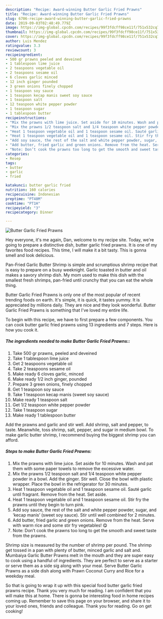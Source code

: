```yaml
---
description: "Recipe: Award-winning Butter Garlic Fried Prawns"
title: "Recipe: Award-winning Butter Garlic Fried Prawns"
slug: 6706-recipe-award-winning-butter-garlic-fried-prawns
date: 2019-09-03T02:48:49.779Z
image: https://img-global.cpcdn.com/recipes/99f3fdcff98ce11f/751x532cq70/butter-garlic-fried-prawns-recipe-main-photo.jpg
thumbnail: https://img-global.cpcdn.com/recipes/99f3fdcff98ce11f/751x532cq70/butter-garlic-fried-prawns-recipe-main-photo.jpg
cover: https://img-global.cpcdn.com/recipes/99f3fdcff98ce11f/751x532cq70/butter-garlic-fried-prawns-recipe-main-photo.jpg
author: Luis Mendez
ratingvalue: 3.3
reviewcount: 3
recipeingredient:
- 500 gr prawns peeled and deveined
- 1 tablespoon lime juice
- 2 teaspoons vegetable oil
- 2 teaspoons sesame oil
- 6 cloves garlic minced
- 12 inch ginger pounded
- 3 green onions finely chopped
- 1 teaspoon soy sauce
- 1 teaspoon kecap manis sweet soy sauce
- 1 teaspoon salt
- 12 teaspoon white pepper powder
- 1 teaspoon sugar
- 1 tablespoon butter
recipeinstructions:
- "Mix the prawns with lime juice. Set aside for 10 minutes. Wash and pat them with some paper towels to remove the excessive water."
- "Mix the prawns 1/2 teaspoon salt and 1/4 teaspoon white pepper powder in a bowl. Add the ginger. Stir well. Close the bowl with plastic wrapper. Place the bowl in the refrigerator for 30 minutes."
- "Heat 1 teaspoon vegetable oil and 1 teaspoon sesame oil. Sauté garlic until fragrant. Remove from the heat. Set aside."
- "Heat 1 teaspoon vegetable oil and 1 teaspoon sesame oil. Stir fry the prawns until they begin to turn pink."
- "Add soy sauce, the rest of the salt and white pepper powder, sugar, and ‘kecap manis’ (sweet soy sauce). Stir until well combined for 2 minutes."
- "Add butter, fried garlic and green onions. Remove from the heat. Serve with warm rice and some stir fry vegetables! 😋"
- "Note: Don’t cook the prawns too long to get the smooth and sweet taste from the prawns."
categories:
- Resep
tags:
- butter
- garlic
- fried

katakunci: butter garlic fried
nutrition: 160 calories
recipecuisine: Indonesian
preptime: "PT40M"
cooktime: "PT1H"
recipeyield: "3"
recipecategory: Dinner

---
```



![Butter Garlic Fried Prawns](https://img-global.cpcdn.com/recipes/99f3fdcff98ce11f/751x532cq70/butter-garlic-fried-prawns-recipe-main-photo.jpg)

Hey everyone, it's me again, Dan, welcome to my recipe site. Today, we're going to prepare a distinctive dish, butter garlic fried prawns. It is one of my favorites food recipes. This time, I will make it a bit tasty. This is gonna smell and look delicious.

Pan-Fried Garlic Butter Shrimp is simple and scrumptious shrimp recipe that is easy to prepare on a busy weeknight. Garlic toasted in butter and oil makes a savory shrimp dish. My mom used to make this dish with the smallest fresh shrimps, pan-fried until crunchy that you can eat the whole thing.

Butter Garlic Fried Prawns is only one of the most popular of recent trending foods on earth. It's simple, it is quick, it tastes yummy. It is appreciated by millions daily. They are nice and they look wonderful. Butter Garlic Fried Prawns is something that I've loved my entire life.


To begin with this recipe, we have to first prepare a few components. You can cook butter garlic fried prawns using 13 ingredients and 7 steps. Here is how you cook it.

##### The ingredients needed to make Butter Garlic Fried Prawns::

1. Take 500 gr prawns, peeled and deveined
1. Take 1 tablespoon lime juice
1. Get 2 teaspoons vegetable oil
1. Take 2 teaspoons sesame oil
1. Make ready 6 cloves garlic, minced
1. Make ready 1/2 inch ginger, pounded
1. Prepare 3 green onions, finely chopped
1. Get 1 teaspoon soy sauce
1. Take 1 teaspoon kecap manis (sweet soy sauce)
1. Make ready 1 teaspoon salt
1. Get 1/2 teaspoon white pepper powder
1. Take 1 teaspoon sugar
1. Make ready 1 tablespoon butter


Add the prawns and garlic and stir well. Add shrimp, salt and pepper, to taste. Meanwhile, toss shrimp, salt, pepper, and sugar in medium bowl. To make garlic butter shrimp, I recommend buying the biggest shrimp you can afford. 

##### Steps to make Butter Garlic Fried Prawns:

1. Mix the prawns with lime juice. Set aside for 10 minutes. Wash and pat them with some paper towels to remove the excessive water.
1. Mix the prawns 1/2 teaspoon salt and 1/4 teaspoon white pepper powder in a bowl. Add the ginger. Stir well. Close the bowl with plastic wrapper. Place the bowl in the refrigerator for 30 minutes.
1. Heat 1 teaspoon vegetable oil and 1 teaspoon sesame oil. Sauté garlic until fragrant. Remove from the heat. Set aside.
1. Heat 1 teaspoon vegetable oil and 1 teaspoon sesame oil. Stir fry the prawns until they begin to turn pink.
1. Add soy sauce, the rest of the salt and white pepper powder, sugar, and ‘kecap manis’ (sweet soy sauce). Stir until well combined for 2 minutes.
1. Add butter, fried garlic and green onions. Remove from the heat. Serve with warm rice and some stir fry vegetables! 😋
1. Note: Don’t cook the prawns too long to get the smooth and sweet taste from the prawns.


Shrimp size is measured by the number of shrimp per pound. The shrimp get tossed in a pan with plenty of butter, minced garlic and salt and. Mumbaiya Garlic Butter Prawns melt in the mouth and they are super easy to cook using a handful of ingredients. They are perfect to serve as a starter or serve them as a side sig along with your meal. Serve Butter Garlic Prawns as a side dish along with Prawn Coconut Curry and Rice for a weekday meal. 

So that is going to wrap it up with this special food butter garlic fried prawns recipe. Thank you very much for reading. I am confident that you will make this at home. There is gonna be interesting food in home recipes coming up. Remember to save this page on your browser, and share it to your loved ones, friends and colleague. Thank you for reading. Go on get cooking!
